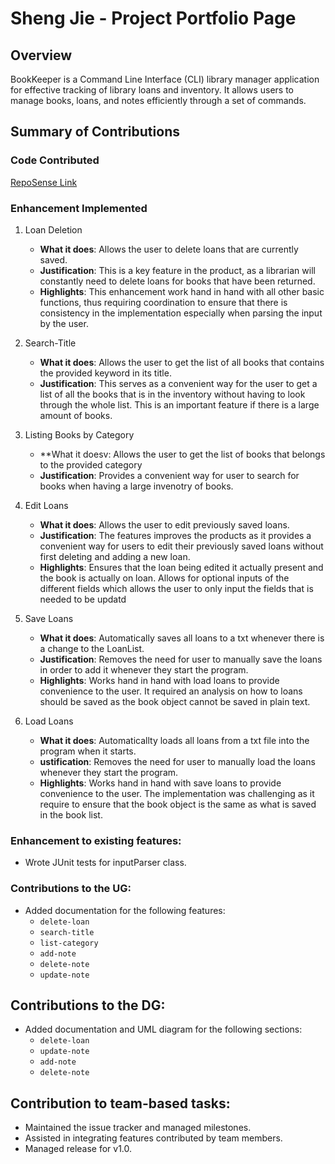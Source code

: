 # Sheng Jie - Project Portfolio Page

## Overview

BookKeeper is a Command Line Interface (CLI) library manager application for effective tracking of library loans and inventory. It allows users to manage books, loans, and notes efficiently through a set of commands.

## Summary of Contributions

### Code Contributed
[RepoSense Link](https://nus-cs2113-ay2425s2.github.io/tp-dashboard/?search=shengjie13245&breakdown=true)

### Enhancement Implemented
1. Loan Deletion
    * **What it does**: Allows the user to delete loans that are currently saved.
    * **Justification**: This is a key feature in the product, as a librarian will constantly need to delete loans for books that have been returned.
    * **Highlights**: This enhancement work hand in hand with all other basic functions, thus requiring coordination to ensure that there is consistency in the implementation especially when parsing the input by the user.

2. Search-Title
    * **What it does**: Allows the user to get the list of all books that contains the provided keyword in its title.
    * **Justification**: This serves as a convenient way for the user to get a list of all the books that is in the inventory without having to look through the whole list. This is an important feature if there is a large amount of books. 

3. Listing Books by Category
    * **What it doesv: Allows the user to get the list of books that belongs to the provided category
    * **Justification**: Provides a convenient way for user to search for books when having a large invenotry of books.

4. Edit Loans
    * **What it does**: Allows the user to edit previously saved loans.
    * **Justification**: The features improves the products as it provides a convenient way for users to edit their previously saved loans without first deleting and adding a new loan.
    * **Highlights**: Ensures that the loan being edited it actually present and the book is actually on loan. Allows for optional inputs of the different fields which allows the user to only input the fields that is needed to be updatd

5. Save Loans
    * **What it does**: Automatically saves all loans to a txt whenever there is a change to the LoanList.
    * **Justification**: Removes the need for user to manually save the loans in order to add it whenever they start the program.
    * **Highlights**: Works hand in hand with load loans to provide convenience to the user. It required an analysis on how to loans should be saved as the book object cannot be saved in plain text.

6. Load Loans
    * **What it does**: Automaticallty loads all loans from a txt file into the program when it starts.
    * **ustification**: Removes the need for user to manually load the loans whenever they start the program.
    * **Highlights**: Works hand in hand with save loans to provide convenience to the user. The implementation was challenging as it require to ensure that the book object is the same as what is saved in the book list.

### Enhancement to existing features:
- Wrote JUnit tests for inputParser class.

### Contributions to the UG:
- Added documentation for the following features:
    - `delete-loan`
    - `search-title`
    - `list-category`
    - `add-note`
    - `delete-note`
    - `update-note`

## Contributions to the DG:
- Added documentation and UML diagram for the following sections:
    - `delete-loan`
    - `update-note`
    - `add-note`
    - `delete-note`

## Contribution to team-based tasks:
- Maintained the issue tracker and managed milestones.
- Assisted in integrating features contributed by team members.
- Managed release for v1.0.
